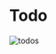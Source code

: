 # Todo


![todos](https://user-images.githubusercontent.com/36240785/66899506-b6e73d80-f018-11e9-8cef-2e739621fd15.png)
